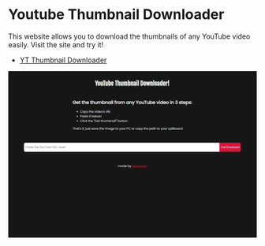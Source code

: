 # Youtube Thumbnail Downloader

This website allows you to download the thumbnails of any YouTube video easily. Visit the site and try it!

- [YT Thumbnail Downloader](https://yt-thumbnails.netlify.app/)

![](/README_files/yt-downloader-01.jpeg)
